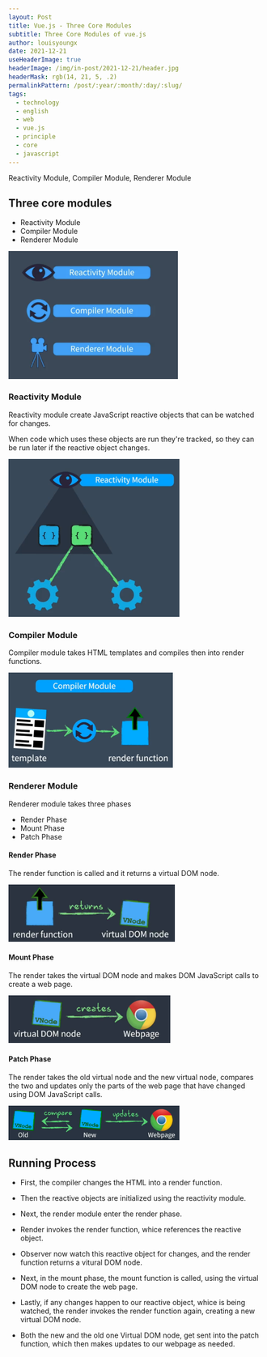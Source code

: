 ```yaml
---
layout: Post
title: Vue.js - Three Core Modules
subtitle: Three Core Modules of vue.js
author: louisyoungx
date: 2021-12-21
useHeaderImage: true
headerImage: /img/in-post/2021-12-21/header.jpg
headerMask: rgb(14, 21, 5, .2)
permalinkPattern: /post/:year/:month/:day/:slug/
tags:
  - technology
  - english
  - web
  - vue.js
  - principle
  - core
  - javascript
---
```


Reactivity Module, Compiler Module, Renderer Module

<!-- more -->

## Three core modules

- Reactivity Module
- Compiler Module
- Renderer Module

<img src="/img/in-post/2021-12-21/core-modules.png" alt="core-modules" style="zoom:33%;" />

### Reactivity Module

Reactivity module create JavaScript reactive objects that can be watched for changes.

When code which uses these objects are run they're tracked, so they can be run later if the reactive object changes.

 

<img src="/img/in-post/2021-12-21/reactivity-module.png" alt="reactivity-module" style="zoom:33%;" />



### Compiler Module

Compiler module takes HTML templates and compiles then into render functions.

<img src="/img/in-post/2021-12-21/compiler-module.png" alt="compiler-module" style="zoom:33%;" />

### Renderer Module

Renderer module takes three phases

- Render Phase
- Mount Phase
- Patch Phase

#### Render Phase

The render function is called and it returns a virtual DOM node.

<img src="/img/in-post/2021-12-21/render-phase.png" alt="render-phase" style="zoom:33%;" />

#### Mount Phase

The render takes the virtual DOM node and makes DOM JavaScript calls to create a web page.

<img src="/img/in-post/2021-12-21/mount-phase.png" alt="mount-phase" style="zoom:33%;" />

#### Patch Phase

The render takes the old virtual node and the new virtual node, compares the two and updates only the parts of the web page that have changed using DOM JavaScript calls.

<img src="/img/in-post/2021-12-21/patch-phase.png" alt="patch-phase" style="zoom:33%;" />



## Running Process

- First, the compiler changes the HTML into a render function.

- Then the reactive objects are initialized using the reactivity module.

- Next, the render module enter the render phase.

- Render invokes the render function, whice references the reactive object.

- Observer now watch this reactive object for changes, and the render function returns a vitural DOM node.

- Next, in the mount phase, the mount function is called, using the virtual DOM node to create the web page.

- Lastly, if any changes happen to our reactive object, whice is being watched, the render invokes the render function again, creating a new virtual DOM node.

- Both the new and the old one Virtual DOM node, get sent into the patch function, which then makes updates to our webpage as needed.

